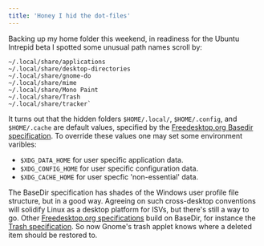 ```yaml
---
title: 'Honey I hid the dot-files'
---
```


Backing up my home folder this weekend, in readiness for the Ubuntu
Intrepid beta I spotted some unusual path names scroll by:

    ~/.local/share/applications
    ~/.local/share/desktop-directories
    ~/.local/share/gnome-do
    ~/.local/share/mime
    ~/.local/share/Mono Paint
    ~/.local/share/Trash
    ~/.local/share/tracker`

It turns out that the hidden folders `$HOME/.local/`, `$HOME/.config`,
and `$HOME/.cache` are default values, specified by the [Freedesktop.org
Basedir
specification](http://www.freedesktop.org/wiki/Specifications/basedir-spec).
To override these values one may set some environment varibles:

-   `$XDG_DATA_HOME` for user specific application data.
-   `$XDG_CONFIG_HOME` for user specific configuration data.
-   `$XDG_CACHE_HOME` for user specfic 'non-essential' data.

The BaseDir specification has shades of the Windows user profile file
structure, but in a good way. Agreeing on such cross-desktop conventions
will solidify Linux as a desktop platform for ISVs, but there's still a
way to go. Other [Freedesktop.org
specifications](http://www.freedesktop.org/wiki/Specifications) build on
BaseDir, for instance the [Trash
specification](http://www.freedesktop.org/wiki/Specifications/trash-spec).
So now Gnome's trash applet knows where a deleted item should be
restored to.
